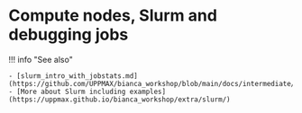 # Compute nodes, Slurm and debugging jobs





!!! info "See also"

    - [slurm_intro_with_jobstats.md](https://github.com/UPPMAX/bianca_workshop/blob/main/docs/intermediate/slurm_intro_with_jobstats.md)
    - [More about Slurm including examples](https://uppmax.github.io/bianca_workshop/extra/slurm/)
